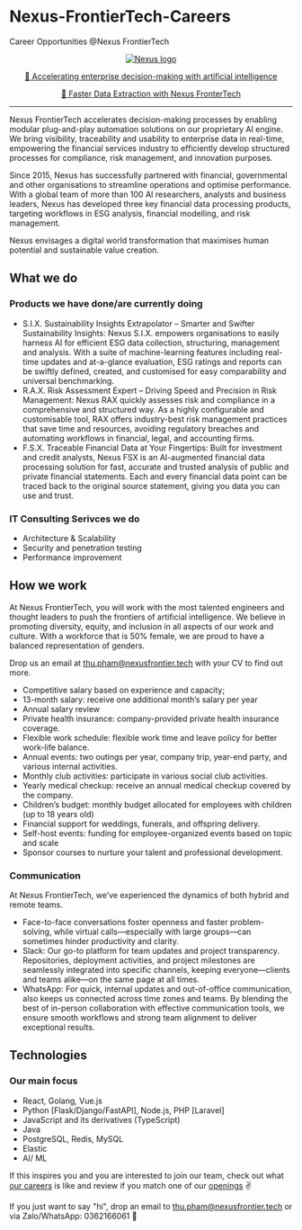 # Nexus-FrontierTech-Careers
Career Opportunities @Nexus FrontierTech 

<p align="center">
  <a href="https://nexusfrontier.tech/">
    <img alt="Nexus logo" src="https://nexusfrontier.tech/wp-content/uploads/2023/10/Website_Nexus-Footer-Map-Graphic.png" />
  </a>
</p>


<p align="center">
  <a href="https://nexusfrontier.tech/wp-content/uploads/2022/08/Nexus-Corporate-Video-Aug-2022.mp4" type="video/mp4">
    🎥 Accelerating enterprise decision-making with artificial intelligence
  </a>
</p>


<p align="center">
  <a href="https://nexusfrontier.tech/wp-content/uploads/2022/01/Nexus_Data-Extraction-Video.mp4" type="video/mp4">
    🎥 Faster Data Extraction with Nexus FronterTech 
  </a>
</p>


---

Nexus FrontierTech accelerates decision-making processes by enabling modular plug-and-play automation solutions on our proprietary AI engine. We bring visibility, traceability and usability to enterprise data in real-time, empowering the financial services industry to efficiently develop structured processes for compliance, risk management, and innovation purposes.

Since 2015, Nexus has successfully partnered with financial, governmental and other organisations to streamline operations and optimise performance. With a global team of more than 100 AI researchers, analysts and business leaders, Nexus has developed three key financial data processing products, targeting workflows in ESG analysis, financial modelling, and risk management.

Nexus envisages a digital world transformation that maximises human potential and sustainable value creation.

## What we do

### Products we have done/are currently doing

* S.I.X. Sustainability Insights Extrapolator – Smarter and Swifter Sustainability Insights: Nexus S.I.X. empowers organisations to easily harness AI for efficient ESG data collection, structuring, management and analysis. With a suite of machine-learning features including real-time updates and at-a-glance evaluation, ESG ratings and reports can be swiftly defined, created, and customised for easy comparability and universal benchmarking.
* R.A.X. Risk Assessment Expert – Driving Speed and Precision in Risk Management: Nexus RAX quickly assesses risk and compliance in a comprehensive and structured way. As a highly configurable and customisable tool, RAX offers industry-best risk management practices that save time and resources, avoiding regulatory breaches and automating workflows in financial, legal, and accounting firms.
* F.S.X. Traceable Financial Data at Your Fingertips: Built for investment and credit analysts, Nexus FSX is an AI-augmented financial data processing solution for fast, accurate and trusted analysis of public and private financial statements. Each and every financial data point can be traced back to the original source statement, giving you data you can use and trust.

### IT Consulting Serivces we do

* Architecture & Scalability
* Security and penetration testing
* Performance improvement

## How we work

At Nexus FrontierTech, you will work with the most talented engineers and thought leaders to push the frontiers of artificial intelligence. We believe in promoting diversity, equity, and inclusion in all aspects of our work and culture. With a workforce that is 50% female, we are proud to have a balanced representation of genders. 

Drop us an email at thu.pham@nexusfrontier.tech with your CV to find out more.


* Competitive salary based on experience and capacity;
* 13-month salary: receive one additional month’s salary per year
* Annual salary review
* Private health insurance: company-provided private health insurance coverage.
* Flexible work schedule: flexible work time and leave policy for better work-life balance.
* Annual events: two outings per year, company trip, year-end party, and various internal activities.
* Monthly club activities: participate in various social club activities.
* Yearly medical checkup: receive an annual medical checkup covered by the company.
* Children’s budget: monthly budget allocated for employees with children (up to 18 years old)
* Financial support for weddings, funerals, and offspring delivery.
* Self-host events: funding for employee-organized events based on topic and scale
* Sponsor courses to nurture your talent and professional development.


### Communication

At Nexus FrontierTech, we’ve experienced the dynamics of both hybrid and remote teams. 
* Face-to-face conversations foster openness and faster problem-solving, while virtual calls—especially with large groups—can sometimes hinder productivity and clarity.
* Slack: Our go-to platform for team updates and project transparency. Repositories, deployment activities, and project milestones are seamlessly integrated into specific channels, keeping everyone—clients and teams alike—on the same page at all times.
* WhatsApp: For quick, internal updates and out-of-office communication, also keeps us connected across time zones and teams.
By blending the best of in-person collaboration with effective communication tools, we ensure smooth workflows and strong team alignment to deliver exceptional results.


## Technologies

### Our main focus

* React, Golang, Vue.js
* Python [Flask/Django/FastAPI], Node.js, PHP [Laravel]
* JavaScript and its derivatives (TypeScript)
* Java
* PostgreSQL, Redis, MySQL
* Elastic
* AI/ ML


If this inspires you and you are interested to join our team, check out what [our careers](https://nexusfrontier.tech/careers-2/)
is like and review if you match one of our [openings](https://nexusfrontier.tech/careers-2/) ✌️

If you just want to say "hi", drop an email to thu.pham@nexusfrontier.tech or via Zalo/WhatsApp: 0362166061 👋

